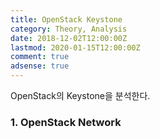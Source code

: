 ```yaml
---
title: OpenStack Keystone
category: Theory, Analysis
date: 2018-12-02T12:00:00Z
lastmod: 2020-01-15T12:00:00Z
comment: true
adsense: true
---
```


OpenStack의 Keystone을 분석한다.

### 1. OpenStack Network
